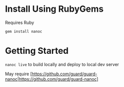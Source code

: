 # Install Using RubyGems

Requires Ruby

`gem install nanoc`

# Getting Started

`nanoc live` to build locally and deploy to local dev server

May require [https://github.com/guard/guard-nanoc|https://github.com/guard/guard-nanoc]
